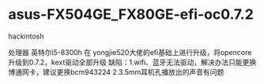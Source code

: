 # asus-FX504GE_FX80GE-efi-oc0.7.2
hackintosh

处理器 英特尔i5-8300h
在 yongjie520大佬的efi基础上进行升级，将opencore升级到0.7.2，kext驱动全部升级
缺陷：1.wifi、蓝牙无法驱动，解决办法只能更换博通网卡，建议更换bcm943224
     2.3.5mm耳机孔播放出的声音有问题

